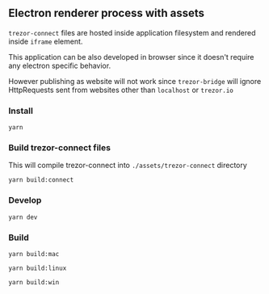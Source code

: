 ## Electron renderer process with assets

`trezor-connect` files are hosted inside application filesystem and rendered inside `iframe` element.

This application can be also developed in browser since it doesn't require any electron specific behavior.

However publishing as website will not work since `trezor-bridge` will ignore HttpRequests sent from websites other than `localhost` or `trezor.io`

### Install

`yarn`

### Build trezor-connect files
This will compile trezor-connect into `./assets/trezor-connect` directory

`yarn build:connect`

### Develop

`yarn dev`

### Build

`yarn build:mac`

`yarn build:linux`

`yarn build:win`